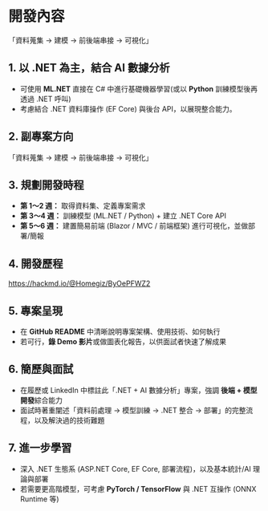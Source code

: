 # 開發內容
「資料蒐集 → 建模 → 前後端串接 → 可視化」

## 1. **以 .NET 為主，結合 AI 數據分析**  
   - 可使用 **ML.NET** 直接在 C# 中進行基礎機器學習(或以 **Python** 訓練模型後再透過 .NET 呼叫)
   - 考慮結合 .NET 資料庫操作 (EF Core) 與後台 API，以展現整合能力。

## 2. **副專案方向**  
   「資料蒐集 → 建模 → 前後端串接 → 可視化」

## 3. **規劃開發時程**  
   - **第 1～2 週：** 取得資料集、定義專案需求  
   - **第 3～4 週：** 訓練模型 (ML.NET / Python) + 建立 .NET Core API  
   - **第 5～6 週：** 建置簡易前端 (Blazor / MVC / 前端框架) 進行可視化，並做部署/簡報

## 4. 開發歷程
https://hackmd.io/@Homegiz/ByOePFWZ2

## 5. **專案呈現**  
   - 在 **GitHub README** 中清晰說明專案架構、使用技術、如何執行  
   - 若可行，**錄 Demo 影片**或做圖表化報告，以供面試者快速了解成果

## 6. **簡歷與面試**  
   - 在履歷或 LinkedIn 中標註此「.NET + AI 數據分析」專案，強調 **後端 + 模型開發**綜合能力  
   - 面試時著重闡述「資料前處理 → 模型訓練 → .NET 整合 → 部署」的完整流程，以及解決過的技術難題

## 7. **進一步學習**  
   - 深入 .NET 生態系 (ASP.NET Core, EF Core, 部署流程)，以及基本統計/AI 理論與部署  
   - 若需要更高階模型，可考慮 **PyTorch / TensorFlow** 與 .NET 互操作 (ONNX Runtime 等)